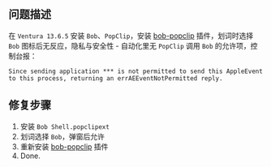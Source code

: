 ## 问题描述
在 `Ventura 13.6.5` 安装 `Bob`、`PopClip`，安装 [bob-popclip](https://github.com/ripperhe/bob-popclip) 插件，划词时选择 `Bob` 图标后无反应，隐私与安全性 - 自动化里无 `PopClip` 调用 `Bob` 的允许项，控制台报：

```log
Since sending application *** is not permitted to send this AppleEvent to this process, returning an errAEEventNotPermitted reply.
```

## 修复步骤
1. 安装 `Bob Shell.popclipext`
2. 划词选择 `Bob`，弹窗后允许
3. 重新安装 [bob-popclip](https://github.com/ripperhe/bob-popclip) 插件
4. Done.

